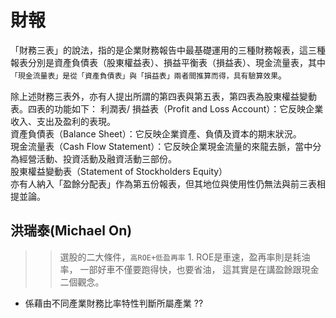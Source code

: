 # 財報


「財務三表」的說法，指的是企業財務報告中最基礎運用的三種財務報表，這三種報表分別是資產負債表（股東權益表）、損益平衡表（損益表）、現金流量表，其中`「現金流量表」是從「資產負債表」與「損益表」兩者間推算而得，具有驗算效果`。

除上述財務三表外，亦有人提出所謂的第四表與第五表，第四表為股東權益變動表。四表的功能如下：
利潤表/ 損益表（Profit and Loss Account）：它反映企業收入、支出及盈利的表現。<br>
資產負債表（Balance Sheet）：它反映企業資產、負債及資本的期末狀況。<br>
現金流量表（Cash Flow Statement）：它反映企業現金流量的來龍去脈，當中分為經營活動、投資活動及融資活動三部份。<br>
股東權益變動表（Statement of Stockholders Equity）<br>
亦有人納入「盈餘分配表」作為第五份報表，但其地位與使用性仍無法與前三表相提並論。<br>



## 洪瑞泰(Michael On)

>>選股的二大條件，`高ROE+低盈再率` 1. ROE是車速，盈再率則是耗油率， 一部好車不僅要跑得快，也要省油， 這其實是在講盈餘跟現金二個觀念。



- 係藉由不同產業財務比率特性判斷所屬產業 ?? 